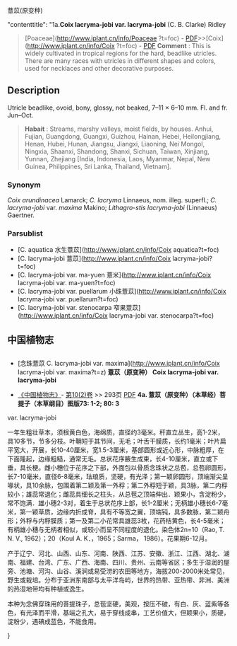 薏苡(原变种)

 

  "contenttitle": "1a.**Coix lacryma-jobi var. lacryma-jobi** (C. B. Clarke) Ridley

> [Poaceae](http://www.iplant.cn/info/Poaceae ?t=foc) - [PDF](http://iplant.cn/foc/pdf/Poaceae.pdf)>>[Coix](http://www.iplant.cn/info/Coix ?t=foc) - [PDF](http://www.iplant.cn/foc/pdf/Coix.pdf)
> **Comment** : 
> This is widely cultivated in tropical regions for the hard, beadlike utricles. There are many races with utricles in different shapes and colors, used for necklaces and other decorative purposes.

## Description

Utricle beadlike, ovoid, bony, glossy, not beaked, 7–11 × 6–10 mm. Fl. and fr. Jun–Oct.
> **Habait** : 
> Streams, marshy valleys, moist fields, by houses. Anhui, Fujian, Guangdong, Guangxi, Guizhou, Hainan, Hebei, Heilongjiang, Henan, Hubei, Hunan, Jiangsu, Jiangxi, Liaoning, Nei Mongol, Ningxia, Shaanxi, Shandong, Shanxi, Sichuan, Taiwan, Xinjiang, Yunnan, Zhejiang [India, Indonesia, Laos, Myanmar, Nepal, New Guinea, Philippines, Sri Lanka, Thailand, Vietnam].

### Synonym
*Coix arundinacea* Lamarck; *C. lacryma* Linnaeus, nom. illeg. superfl.; *C. lacryma-jobi* var. *maxima* Makino; *Lithagro-stis lacryma-jobi* (Linnaeus) Gaertner.

### Parsublist

* [C.  aquatica  水生薏苡](http://www.iplant.cn/info/Coix aquatica?t=foc)
* [C.  lacryma-jobi  薏苡](http://www.iplant.cn/info/Coix lacryma-jobi?t=foc)
* [C.  lacryma-jobi var. ma-yuen  薏米](http://www.iplant.cn/info/Coix lacryma-jobi var. ma-yuen?t=foc)
* [C.  lacryma-jobi var. puellarum  小珠薏苡](http://www.iplant.cn/info/Coix lacryma-jobi var. puellarum?t=foc)
* [C.  lacryma-jobi var. stenocarpa  窄果薏苡](http://www.iplant.cn/info/Coix lacryma-jobi var. stenocarpa?t=foc)

## 中国植物志
## 
* [念珠薏苡  C.  lacryma-jobi var. maxima](http://www.iplant.cn/info/Coix lacryma-jobi var. maxima?t=z)
**薏苡（原变种） Coix lacryma-jobi var. lacryma-jobi**

* [《中国植物志》](http://www.iplant.cn/frps)- [第10(2)卷](http://www.iplant.cn/frps/vol/10(2)) >> 293页 [PDF](http://www.iplant.cn/frps/pdf/10(2)/293.pdf)
**4a. 薏苡（原变种）（本草经）菩提子（本草纲目）图版73: 1-2; 80: 3**

var. lacryma-jobi

一年生粗壮草本，须根黄白色，海绵质，直径约3毫米。秆直立丛生，高1-2米，具10多节，节多分枝。叶鞘短于其节间，无毛；叶舌干膜质，长约1毫米；叶片扁平宽大，开展，长10-40厘米，宽1.5-3厘米，基部圆形或近心形，中脉粗厚，在下面隆起，边缘粗糙，通常无毛。总状花序腋生成束，长4-10厘米，直立或下垂，具长梗。雌小穗位于花序之下部，外面包以骨质念珠状之总苞，总苞卵圆形，长7-10毫米，直径6-8毫米，珐琅质，坚硬，有光泽；第一颖卵圆形，顶端渐尖呈喙状，具10余脉，包围着第二颖及第一外稃；第二外稃短于颖，具3脉，第二内稃较小；雄蕊常退化；雌蕊具细长之柱头，从总苞之顶端伸出．颖果小，含淀粉少，常不饱满．雄小穗2-3对，着生于总状花序上部，长1-2厘米；无柄雄小穗长6-7毫米，第一颖草质，边缘内折成脊，具有不等宽之翼，顶端钝，具多数脉，第二颖舟形；外稃与内稃膜质；第一及第二小花常具雄蕊3枚，花药桔黄色，长4-5毫米；有柄雄小穗与无柄者相似，或较小而呈不同程度的退化。染色体2n=10（Rao, T. N. V., 1962）；20（Koul A. K．，1965；Sarma， 1986）。花果期6-12月。

产于辽宁、河北、山西、山东、河南、陕西、江苏、安徽、浙江、江西、湖北、湖南、福建、台湾、广东、广西、海南、四川、贵州、云南等省区；多生于湿润的屋旁、池塘、河沟、山谷、溪涧或易受涝的农田等地方，海拔200-2000米处常见，野生或栽培。分布于亚洲东南部与太平洋岛屿，世界的热带、亚热带、非洲、美洲的热湿地带均有种植或逸生。

本种为念佛穿珠用的菩提珠子，总苞坚硬，美观，按压不破，有白、灰、蓝紫等各色，有光泽而平滑，基端之孔大，易于穿线成串，工艺价值大，但颖果小，质硬，淀粉少，遇碘成蓝色，不能食用。

}